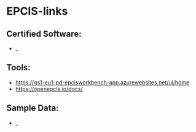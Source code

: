 # EPCIS-links

## Certified Software:

- _

## Tools:

- https://gs1-eu1-pd-epcisworkbench-app.azurewebsites.net/ui/home
- https://openepcis.io/docs/

## Sample Data:

- _
